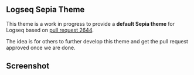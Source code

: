 ## Logseq Sepia Theme

This theme is a work in progress to provide a **default Sepia theme** for Logseq based on [pull request 2644](https://github.com/logseq/logseq/pull/2644).

The idea is for others to further develop this theme and get the pull request approved once we are done.

## Screenshot


